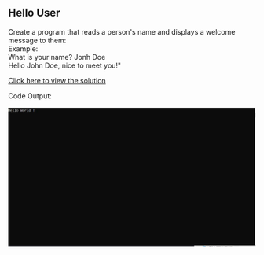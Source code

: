 ## Hello User

Create a program that reads a person's name and displays a welcome message to them:<br>
   Example:<br>
   What is your name? Jonh Doe<br>
  Hello John Doe, nice to meet you!"<br>

[Click here to view the solution](https://github.com/davi-p-oliveira-11/CCodeChallengeLab/blob/main/Challenges/HelloWorld/solution.c)

Code Output:

![Output](https://github.com/davi-p-oliveira-11/CCodeChallengeLab/blob/main/Challenges/HelloWorld/screenshot.JPG)
